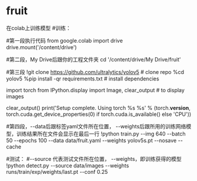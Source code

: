 # fruit
在colab上训练模型
#训练：

#第一段执行代码
from google.colab import drive   
drive.mount('/content/drive')

#第二段，My Drive后跟你的工程文件夹
cd '/content/drive/My Drive/fruit'   

#第三段
!git clone https://github.com/ultralytics/yolov5  # clone repo
%cd yolov5
%pip install -qr requirements.txt  # install dependencies

import torch
from IPython.display import Image, clear_output  # to display images

clear_output()
print('Setup complete. Using torch %s %s' % (torch.__version__, torch.cuda.get_device_properties(0) if torch.cuda.is_available() else 'CPU'))

#第四段，--data后跟标签yaml文件所在位置， --weights后跟所用的训练网络模型，训练结果所在文件会显示在最后一行
!python train.py --img 640 --batch 50 --epochs 100 --data data/fruit.yaml --weights yolov5s.pt --nosave --cache



#测试：
#--source 代表测试文件所在位置， --weights，即训练获得的模型
!python detect.py --source data/images --weights runs/train/exp/weights/last.pt --conf 0.25
 

